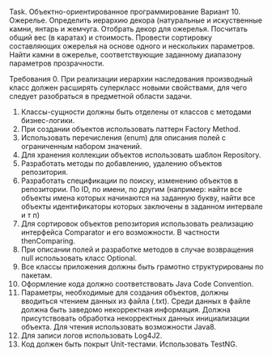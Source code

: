 Task. Объектно-ориентированное программирование
Вариант 10.
Ожерелье. Определить иерархию декора (натуральные и искуственные камни, янтарь и жемчуга.
Отобрать декор для ожерелья. Посчитать общий вес (в каратах) и стоимость. 
Провести сортировку составляющих ожерелья на основе одного и нескольких параметров.
Найти камни в ожерелье, соответствующие заданному диапазону параметров прозрачности.


Требования
0. При реализации иерархии наследования производный класс должен расширять суперкласс новыми свойствами,
для чего следует разобраться в предметной области задачи. 
1. Классы-сущности должны быть отделены от классов с методами бизнес-логики.
2. При создании объектов использовать паттерн Factory Method.
3. Использовать перечисления (enum) для описания полей с ограниченным набором значений.
4. Для хранения коллекции объектов использовать шаблон Repository.
5. Разработать методы по добавлению, удалению объектов репозитория.
6. Разработать спецификации по поиску, изменению объектов в репозитории. По ID, по имени, по другим 
(например: найти все объекты имена которых начинаются на заданную букву, найти все объекты идентификаторы
которых заключены в заданном интервале и т п)
7. Для сортировок объектов репозитория использовать реализацию интерфейса Comparator и его возможности. В частности thenComparing. 
8. При описании полей и разработке методов в случае возвращения null использовать класс Optional.
10. Все классы приложения должны быть грамотно структурированы по пакетам.
11.	Оформление кода должно соответствовать Java Code Convention.
12. Параметры, необходимые для создания объектов, должны вводиться чтением данных из файла (.txt).
Среди данных в файле должна быть заведомо некорректная информация. Должна присутствовать обработка
некорректных данных инициализации объекта. Для чтения использовать возможности Java8.
13. Для записи логов использовать Log4J2.
14. Код должен быть покрыт Unit-тестами. Использовать TestNG.
